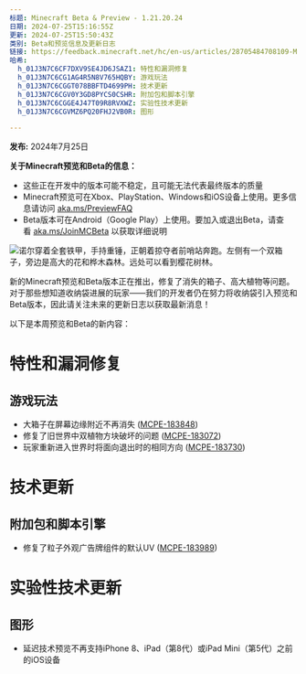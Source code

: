 ```yaml
---
标题: Minecraft Beta & Preview - 1.21.20.24
日期: 2024-07-25T15:16:55Z
更新: 2024-07-25T15:50:43Z
类别: Beta和预览信息及更新日志
链接: https://feedback.minecraft.net/hc/en-us/articles/28705484708109-Minecraft-Beta-Preview-1-21-20-24
哈希:
  h_01J3N7C6CF7DXV9SE4JD6JSAZ1: 特性和漏洞修复
  h_01J3N7C6CG1AG4R5N8V765HQBY: 游戏玩法
  h_01J3N7C6CGGT078BBFTD4699PH: 技术更新
  h_01J3N7C6CGV0Y3GD8PYCS0CSHR: 附加包和脚本引擎
  h_01J3N7C6CGGE4J47T09R8RVXWZ: 实验性技术更新
  h_01J3N7C6CGVMZ6PQ20FHJ2VB0R: 图形

---
```


**发布:** 2024年7月25日

**关于Minecraft预览和Beta的信息：**

- 这些正在开发中的版本可能不稳定，且可能无法代表最终版本的质量
- Minecraft预览可在Xbox、PlayStation、Windows和iOS设备上使用。更多信息请访问 [aka.ms/PreviewFAQ](https://aka.ms/PreviewFAQ)
- Beta版本可在Android（Google Play）上使用。要加入或退出Beta，请查看 [aka.ms/JoinMCBeta](https://aka.ms/JoinMCBeta) 以获取详细说明

![诺尔穿着全套铁甲，手持重锤，正朝着掠夺者前哨站奔跑。左侧有一个双箱子，旁边是高大的花和桦木森林。远处可以看到樱花树林。](https://feedback.minecraft.net/hc/article_attachments/28705500350605)

新的Minecraft预览和Beta版本正在推出，修复了消失的箱子、高大植物等问题。对于那些想知道收纳袋进展的玩家——我们的开发者仍在努力将收纳袋引入预览和Beta版本，因此请关注未来的更新日志以获取最新消息！

以下是本周预览和Beta的新内容：

# 特性和漏洞修复

## 游戏玩法

- 大箱子在屏幕边缘附近不再消失 ([MCPE-183848](https://bugs.mojang.com/browse/MCPE-183848))
- 修复了旧世界中双植物方块破坏的问题 ([MCPE-183072](https://bugs.mojang.com/browse/MCPE-183072))
- 玩家重新进入世界时将面向退出时的相同方向 ([MCPE-183730](https://bugs.mojang.com/browse/MCPE-183730))

# 技术更新

## 附加包和脚本引擎

- 修复了粒子外观广告牌组件的默认UV ([MCPE-183989](https://bugs.mojang.com/browse/MCPE-183989))

# 实验性技术更新

## 图形

- 延迟技术预览不再支持iPhone 8、iPad（第8代）或iPad Mini（第5代）之前的iOS设备